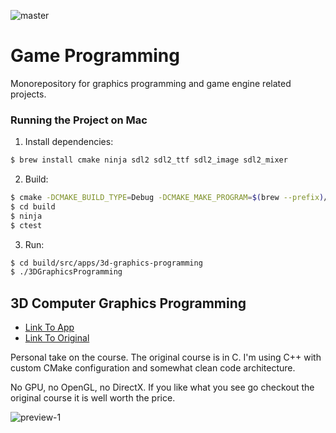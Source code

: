 ![master](https://github.com/developer239/game-programming/actions/workflows/ci.yml/badge.svg)

# Game Programming

Monorepository for graphics programming and game engine related projects.

### Running the Project on Mac

1) Install dependencies:

```bash
$ brew install cmake ninja sdl2 sdl2_ttf sdl2_image sdl2_mixer
```

2) Build:

```bash
$ cmake -DCMAKE_BUILD_TYPE=Debug -DCMAKE_MAKE_PROGRAM=$(brew --prefix)/bin/ninja -G Ninja -S . -B build
$ cd build
$ ninja
$ ctest
```

3) Run:

```bash
$ cd build/src/apps/3d-graphics-programming
$ ./3DGraphicsProgramming
```

## 3D Computer Graphics Programming

- [Link To App](/src/apps/3d-graphics-programming)
- [Link To Original](https://pikuma.com/courses/learn-3d-computer-graphics-programming)

Personal take on the course. The original course is in C. I'm using C++ with custom CMake configuration and somewhat clean code architecture.

No GPU, no OpenGL, no DirectX. If you like what you see go checkout the original course it is well worth the price.

![preview-1](/docs/preview-1.gif)
